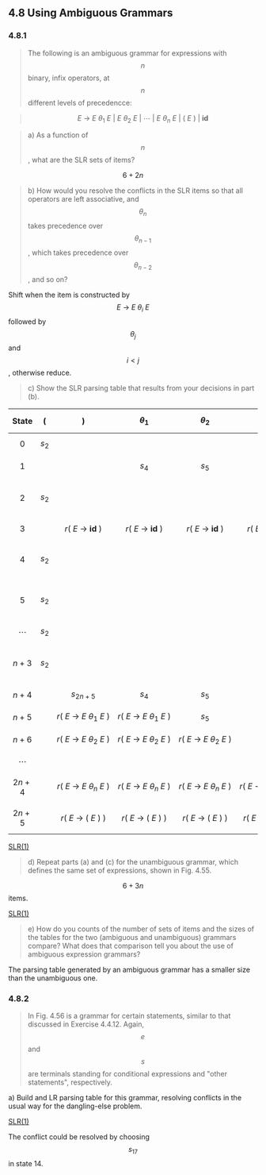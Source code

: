 ## 4.8 Using Ambiguous Grammars

### 4.8.1

> The following is an ambiguous grammar for expressions with $$n$$ binary, infix operators, at $$n$$ different levels of precedencce:

> $$
E~\rightarrow~E~\theta_1~E~|~E~\theta_2~E~|~\cdots~|~E~\theta_n~E~|~(~E~)~|~\mathbf{id}
$$

> a) As a function of $$n$$, what are the SLR sets of items?

$$6 + 2n$$

> b) How would you resolve the conflicts in the SLR items so that all operators are left associative, and $$\theta_n$$ takes precedence over $$\theta_{n-1}$$, which takes precedence over $$\theta_{n-2}$$, and so on?

Shift when the item is constructed by $$E~\rightarrow~E~\theta_i~E$$ followed by $$\theta_j$$ and $$i < j$$, otherwise reduce.

> c) Show the SLR parsing table that results from your decisions in part (b).

| State | $$($$ | $$)$$ | $$\theta_1$$ | $$\theta_2$$ | $$\cdots$$ | $$\theta_n$$ | $$\mathbf{id}$$ | $$\$$$ | $$E$$ |
|:-:|:-:|:-:|:-:|:-:|:-:|:-:|:-:|:-:|:-:|
| $$0$$ | $$s_2$$ | | | | | | $$s_3$$ | | $$1$$ |
| $$1$$ | | | $$s_4$$ | $$s_5$$ | | $$s_n$$ | | acc | |
| $$2$$ | $$s_2$$ | | | | | | $$s_3$$ | | $$n + 4$$ |
| $$3$$ | | $$r(~E~\rightarrow~\mathbf{id}~)$$ | $$r(~E~\rightarrow~\mathbf{id}~)$$ | $$r(~E~\rightarrow~\mathbf{id}~)$$ | $$r(~E~\rightarrow~\mathbf{id}~)$$ | $$r(~E~\rightarrow~\mathbf{id}~)$$ |  | $$r(~E~\rightarrow~\mathbf{id}~)$$ | |
| $$4$$ | $$s_2$$ | | | | | | $$s_3$$ | | $$n + 5$$ |
| $$5$$ | $$s_2$$ | | | | | | $$s_3$$ | | $$n + 6$$ |
| $$\cdots$$ | $$s_2$$ | | | | | | $$s_3$$ | | |
| $$n + 3$$ | $$s_2$$ | | | | | | $$s_3$$ | | $$2n + 2$$ |
| $$n + 4$$ | | $$s_{2n+5}$$ | $$s_4$$ | $$s_5$$ | | $$s_{n + 3}$$ | | | |
| $$n + 5$$ | | $$r(~E~\rightarrow~E~\theta_1~E~)$$ | $$r(~E~\rightarrow~E~\theta_1~E~)$$ | $$s_5$$ | | $$s_{n + 3}$$ | | $$r(~E~\rightarrow~E~\theta_1~E~)$$ | |
| $$n + 6$$ | | $$r(~E~\rightarrow~E~\theta_2~E~)$$ | $$r(~E~\rightarrow~E~\theta_2~E~)$$ | $$r(~E~\rightarrow~E~\theta_2~E~)$$ | | $$s_{n + 3}$$ | | $$r(~E~\rightarrow~E~\theta_2~E~)$$ | |
| $$\cdots$$ | | | | | | | | | |
| $$2n + 4$$ | | $$r(~E~\rightarrow~E~\theta_n~E~)$$ | $$r(~E~\rightarrow~E~\theta_n~E~)$$ | $$r(~E~\rightarrow~E~\theta_n~E~)$$ | $$r(~E~\rightarrow~E~\theta_n~E~)$$ | $$r(~E~\rightarrow~E~\theta_n~E~)$$ | $$r(~E~\rightarrow~E~\theta_n~E~)$$ | |
| $$2n + 5$$ | | $$r(~E~\rightarrow~(~E~)~)$$ | $$r(~E~\rightarrow~(~E~)~)$$ | $$r(~E~\rightarrow~(~E~)~)$$ | $$r(~E~\rightarrow~(~E~)~)$$ | $$r(~E~\rightarrow~(~E~)~)$$ | | $$r(~E~\rightarrow~(~E~)~)$$ | |

[SLR(1)](https://cyberzhg.github.io/toolbox/lr0?grammar=RSAtPiBFIM64MSBFCiAgIHwgRSDOuDIgRQogICB8IEUgzrgzIEUKICAgfCAoIEUgKQogICB8IGlkCg==)

> d) Repeat parts (a) and (c) for the unambiguous grammar, which defines the same set of expressions, shown in Fig. 4.55.

$$6 + 3n$$ items.

[SLR(1)](https://cyberzhg.github.io/toolbox/lr0?grammar=RTEgLT4gRTEgzrgxIEUyIHwgRTIKRTIgLT4gRTIgzrgyIEUzIHwgRTMKRTMgLT4gRTMgzrgzIEU0IHwgRTQKRTQgLT4gKCBFMSApIHwgaWQ=)

> e) How do you counts of the number of sets of items and the sizes of the tables for the two (ambiguous and unambiguous) grammars compare? What does that comparison tell you about the use of ambiguous expression grammars?

The parsing table generated by an ambiguous grammar has a smaller size than the unambiguous one.

### 4.8.2

> In Fig. 4.56 is a grammar for certain statements, similar to that discussed in Exercise 4.4.12. Again, $$e$$ and $$s$$ are  terminals standing for conditional expressions and "other statements", respectively.

a) Build and LR parsing table for this grammar, resolving conflicts in the usual way for the dangling-else problem.

[SLR(1)](https://cyberzhg.github.io/toolbox/lr0?grammar=c3RtdCAtPiBpZiBlIHRoZW4gc3RtdAogICAgICB8IGlmIGUgdGhlbiBzdG10IGVsc2Ugc3RtdAogICAgICB8IHdoaWxlIGUgZG8gc3RtdAogICAgICB8IGJlZ2luIGxpc3QgZW5kCiAgICAgIHwgcwpsaXN0IC0+IGxpc3QgOyBzdG10CiAgICAgIHwgc3RtdA==)

The conflict could be resolved by choosing $$s_17$$ in state 14.
